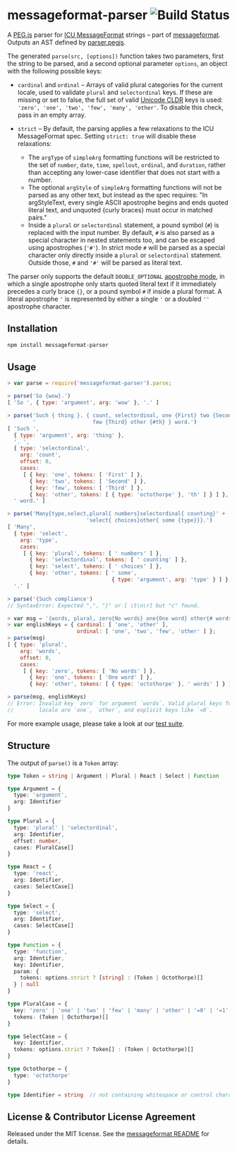 # messageformat-parser  <a href="http://travis-ci.org/messageformat/parser"><img align="right" alt="Build Status" src="https://secure.travis-ci.org/messageformat/parser.png"></a>

A [PEG.js] parser for [ICU MessageFormat] strings – part of [messageformat].
Outputs an AST defined by [parser.pegjs].

The generated `parse(src, [options])` function takes two parameters, first the
string to be parsed, and a second optional parameter `options`, an object with
the following possible keys:

- `cardinal` and `ordinal` – Arrays of valid plural categories for the current
  locale, used to validate `plural` and `selectordinal` keys. If these are
  missing or set to false, the full set of valid [Unicode CLDR] keys is used:
  `'zero', 'one', 'two', 'few', 'many', 'other'`. To disable this check, pass in
  an empty array.

- `strict` – By default, the parsing applies a few relaxations to the ICU
  MessageFormat spec. Setting `strict: true` will disable these relaxations:
  - The `argType` of `simpleArg` formatting functions will be restricted to the
    set of `number`, `date`, `time`, `spellout`, `ordinal`, and `duration`,
    rather than accepting any lower-case identifier that does not start with a
    number.
  - The optional `argStyle` of `simpleArg` formatting functions will not be
    parsed as any other text, but instead as the spec requires: "In
    argStyleText, every single ASCII apostrophe begins and ends quoted literal
    text, and unquoted {curly braces} must occur in matched pairs."
  - Inside a `plural` or `selectordinal` statement, a pound symbol (`#`) is
    replaced with the input number. By default, `#` is also parsed as a special
    character in nested statements too, and can be escaped using apostrophes
    (`'#'`). In strict mode `#` will be parsed as a special character only
    directly inside a `plural` or `selectordinal` statement. Outside those, `#`
    and `'#'` will be parsed as literal text.

The parser only supports the default `DOUBLE_OPTIONAL` [apostrophe mode], in
which a single apostrophe only starts quoted literal text if it immediately
precedes a curly brace `{}`, or a pound symbol `#` if inside a plural format. A
literal apostrophe `'` is represented by either a single `'` or a doubled `''`
apostrophe character.

[ICU MessageFormat]: https://messageformat.github.io/guide/
[messageformat]: https://messageformat.github.io/
[parser.pegjs]: ./parser.pegjs
[PEG.js]: http://pegjs.org/
[Unicode CLDR]: http://cldr.unicode.org/index/cldr-spec/plural-rules
[apostrophe mode]: http://www.icu-project.org/apiref/icu4c/messagepattern_8h.html#af6e0757e0eb81c980b01ee5d68a9978b


## Installation

```sh
npm install messageformat-parser
```


## Usage

```js
> var parse = require('messageformat-parser').parse;

> parse('So {wow}.')
[ 'So ', { type: 'argument', arg: 'wow' }, '.' ]

> parse('Such { thing }. { count, selectordinal, one {First} two {Second}' +
        '                  few {Third} other {#th} } word.')
[ 'Such ',
  { type: 'argument', arg: 'thing' },
  '. ',
  { type: 'selectordinal',
    arg: 'count',
    offset: 0,
    cases:
     [ { key: 'one', tokens: [ 'First' ] },
       { key: 'two', tokens: [ 'Second' ] },
       { key: 'few', tokens: [ 'Third' ] },
       { key: 'other', tokens: [ { type: 'octothorpe' }, 'th' ] } ] },
  ' word.' ]

> parse('Many{type,select,plural{ numbers}selectordinal{ counting}' +
                         'select{ choices}other{ some {type}}}.')
[ 'Many',
  { type: 'select',
    arg: 'type',
    cases:
     [ { key: 'plural', tokens: [ ' numbers' ] },
       { key: 'selectordinal', tokens: [ ' counting' ] },
       { key: 'select', tokens: [ ' choices' ] },
       { key: 'other', tokens: [ ' some',
                                 { type: 'argument', arg: 'type' } ] } ] },
  '.' ]

> parse('{Such compliance')
// SyntaxError: Expected ",", "}" or [ \t\n\r] but "c" found.

> var msg = '{words, plural, zero{No words} one{One word} other{# words}}';
> var englishKeys = { cardinal: [ 'one', 'other' ],
                      ordinal: [ 'one', 'two', 'few', 'other' ] };
> parse(msg)
[ { type: 'plural',
    arg: 'words',
    offset: 0,
    cases:
     [ { key: 'zero', tokens: [ 'No words' ] },
       { key: 'one', tokens: [ 'One word' ] },
       { key: 'other', tokens: [ { type: 'octothorpe' }, ' words' ] } ] } ]

> parse(msg, englishKeys)
// Error: Invalid key `zero` for argument `words`. Valid plural keys for this
//        locale are `one`, `other`, and explicit keys like `=0`.
```

For more example usage, please take a look at our [test suite](./test.js).


## Structure

The output of `parse()` is a `Token` array:

```typescript
type Token = string | Argument | Plural | React | Select | Function

type Argument = {
  type: 'argument',
  arg: Identifier
}

type Plural = {
  type: 'plural' | 'selectordinal',
  arg: Identifier,
  offset: number,
  cases: PluralCase[]
}

type React = {
  type: 'react',
  arg: Identifier,
  cases: SelectCase[]
}

type Select = {
  type: 'select',
  arg: Identifier,
  cases: SelectCase[]
}

type Function = {
  type: 'function',
  arg: Identifier,
  key: Identifier,
  param: {
    tokens: options.strict ? [string] : (Token | Octothorpe)[]
  } | null
}

type PluralCase = {
  key: 'zero' | 'one' | 'two' | 'few' | 'many' | 'other' | '=0' | '=1' | '=2' | ...,
  tokens: (Token | Octothorpe)[]
}

type SelectCase = {
  key: Identifier,
  tokens: options.strict ? Token[] : (Token | Octothorpe)[]
}

type Octothorpe = {
  type: 'octothorpe'
}

type Identifier = string  // not containing whitespace or control characters
```


## License & Contributor License Agreement
Released under the MIT license. See the [messageformat README][CLA] for details.

[CLA]: https://github.com/messageformat/messageformat.js#contributor-license-agreement
